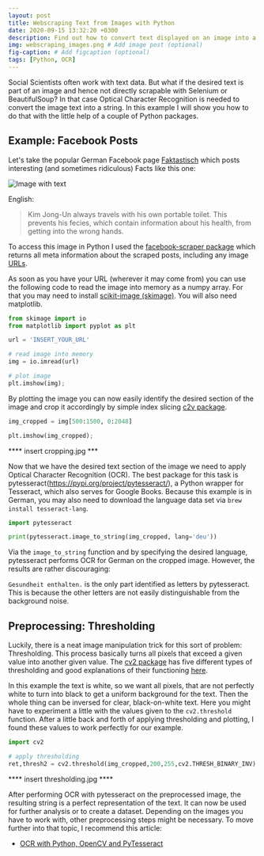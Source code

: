 ```yaml
---
layout: post
title: Webscraping Text from Images with Python
date: 2020-09-15 13:32:20 +0300
description: Find out how to convert text displayed on an image into a string with optical character recognition # Add post description (optional)
img: webscraping_images.png # Add image post (optional)
fig-caption: # Add figcaption (optional)
tags: [Python, OCR]
---
```

Social Scientists often work with text data. But what if the desired text is part of an image and hence not directly scrapable with Selenium or BeautifulSoup?
In that case Optical Character Recognition is needed to convert the image text into a string. In this example I will show you how to do that with the little help of a couple of Python packages.

## Example: Facebook Posts

Let's take the popular German Facebook page [Faktastisch](facebook.com/faktastisch) which posts interesting (and sometimes ridiculous) Facts like this one:

![Image with text]({{site.baseurl}}/assets/img/faktastisch.jpg)

English:
> Kim Jong-Un always travels with his own portable toilet. This prevents his fecies, which contain information about his health, from getting into the wrong hands.

To access this image in Python I used the [facebook-scraper package](pypi.org/project/facebook-scraper/) which returns all meta information about the scraped posts, including any image [URLs](https://scontent-zrh1-1.xx.fbcdn.net/v/t1.0-9/119551251_3859069730824010_1525164325381591588_o.jpg?_nc_cat=105&_nc_sid=730e14&_nc_ohc=i1l_QNfIiMkAX-mjbXc&_nc_ht=scontent-zrh1-1.xx&oh=962d8220995ab6f232386ecee2268608&oe=5F889D5E).

As soon as you have your URL (wherever it may come from) you can use the following code to read the image into memory as a numpy array.
For that you may need to install [scikit-image (skimage)](https://pypi.org/project/scikit-image/). You will also need matplotlib.

```python
from skimage import io
from matplotlib import pyplot as plt

url = 'INSERT_YOUR_URL'

# read image into memory
img = io.imread(url)

# plot image
plt.imshow(img);
```

By plotting the image you can now easily identify the desired section of the image and crop it accordingly by simple index slicing [c2v package](https://pypi.org/project/opencv-python/).

```python
img_cropped = img[500:1500, 0:2048]

plt.imshow(img_cropped);
```

**** insert cropping.jpg ***

Now that we have the desired text section of the image we need to apply Optical Character Recognition (OCR). The best package for this task is pytesseract(https://pypi.org/project/pytesseract/), a Python wrapper for Tesseract, which also serves for Google Books. Because this example is in German, you may also need to download the language data set via ```brew install tesseract-lang```.

```python
import pytesseract

print(pytesseract.image_to_string(img_cropped, lang='deu'))
```

Via the ```image_to_string``` function and by specifying the desired language, pytesseract performs OCR for German on the cropped image.
However, the results are rather discouraging:

```Gesundheit enthalten.``` is the only part identified as letters by pytesseract. This is because the other letters are not easily distinguishable from the background noise.

## Preprocessing: Thresholding

Luckily, there is a neat image manipulation trick for this sort of problem: Thresholding. This process basically turns all pixels that exceed a given value into another given value. The [cv2 package](https://pypi.org/project/opencv-python/) has five different types of thresholding and good explanations of their functioning [here](https://opencv-python-tutroals.readthedocs.io/en/latest/py_tutorials/py_imgproc/py_thresholding/py_thresholding.html). 

In this example the text is white, so we want all pixels, that are not perfectly white to turn into black to get a uniform background for the text. Then the whole thing can be inversed for clear, black-on-white text. Here you might have to experiment a little with the values given to the ```cv2.threshold``` function. After a little back and forth of applying thresholding and plotting, I found these values to work perfectly for our example.

```python
import cv2

# apply thresholding
ret,thresh2 = cv2.threshold(img_cropped,200,255,cv2.THRESH_BINARY_INV)
```

**** insert thresholding.jpg ****

After performing OCR with pytesseract on the preprocessed image, the resulting string is a perfect representation of the text. It can now be used for further analysis or to create a dataset.
Depending on the images you have to work with, other preprocessing steps might be necessary. To move further into that topic, I recommend this article:

- [OCR with Python, OpenCV and PyTesseract](https://medium.com/@jaafarbenabderrazak.info/ocr-with-tesseract-opencv-and-python-d2c4ec097866)
